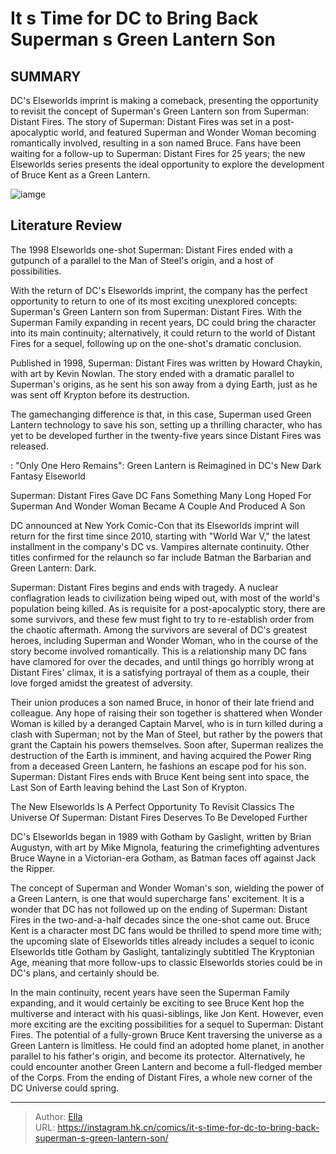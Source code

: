 # It s Time for DC to Bring Back Superman s Green Lantern Son


## SUMMARY 



  DC&#39;s Elseworlds imprint is making a comeback, presenting the opportunity to revisit the concept of Superman&#39;s Green Lantern son from Superman: Distant Fires.   The story of Superman: Distant Fires was set in a post-apocalyptic world, and featured Superman and Wonder Woman becoming romantically involved, resulting in a son named Bruce.   Fans have been waiting for a follow-up to Superman: Distant Fires for 25 years; the new Elseworlds series presents the ideal opportunity to explore the development of Bruce Kent as a Green Lantern.  

![iamge](https://static1.srcdn.com/wordpress/wp-content/uploads/2021/11/Superman-Green-Lantern.jpg)

## Literature Review

The 1998 Elseworlds one-shot Superman: Distant Fires ended with a gutpunch of a parallel to the Man of Steel&#39;s origin, and a host of possibilities.




With the return of DC&#39;s Elseworlds imprint, the company has the perfect opportunity to return to one of its most exciting unexplored concepts: Superman&#39;s Green Lantern son from Superman: Distant Fires. With the Superman Family expanding in recent years, DC could bring the character into its main continuity; alternatively, it could return to the world of Distant Fires for a sequel, following up on the one-shot&#39;s dramatic conclusion.




Published in 1998, Superman: Distant Fires was written by Howard Chaykin, with art by Kevin Nowlan. The story ended with a dramatic parallel to Superman&#39;s origins, as he sent his son away from a dying Earth, just as he was sent off Krypton before its destruction.



          

The gamechanging difference is that, in this case, Superman used Green Lantern technology to save his son, setting up a thrilling character, who has yet to be developed further in the twenty-five years since Distant Fires was released.

 : &#34;Only One Hero Remains&#34;: Green Lantern is Reimagined in DC&#39;s New Dark Fantasy Elseworld


 Superman: Distant Fires Gave DC Fans Something Many Long Hoped For 
Superman And Wonder Woman Became A Couple And Produced A Son


          








DC announced at New York Comic-Con that its Elseworlds imprint will return for the first time since 2010, starting with &#34;World War V,&#34; the latest installment in the company&#39;s DC vs. Vampires alternate continuity. Other titles confirmed for the relaunch so far include Batman the Barbarian and Green Lantern: Dark.




Superman: Distant Fires begins and ends with tragedy. A nuclear conflagration leads to civilization being wiped out, with most of the world&#39;s population being killed. As is requisite for a post-apocalyptic story, there are some survivors, and these few must fight to try to re-establish order from the chaotic aftermath. Among the survivors are several of DC&#39;s greatest heroes, including Superman and Wonder Woman, who in the course of the story become involved romantically. This is a relationship many DC fans have clamored for over the decades, and until things go horribly wrong at Distant Fires&#39; climax, it is a satisfying portrayal of them as a couple, their love forged amidst the greatest of adversity.

Their union produces a son named Bruce, in honor of their late friend and colleague. Any hope of raising their son together is shattered when Wonder Woman is killed by a deranged Captain Marvel, who is in turn killed during a clash with Superman; not by the Man of Steel, but rather by the powers that grant the Captain his powers themselves. Soon after, Superman realizes the destruction of the Earth is imminent, and having acquired the Power Ring from a deceased Green Lantern, he fashions an escape pod for his son. Superman: Distant Fires ends with Bruce Kent being sent into space, the Last Son of Earth leaving behind the Last Son of Krypton.






 The New Elseworlds Is A Perfect Opportunity To Revisit Classics 
The Universe Of Superman: Distant Fires Deserves To Be Developed Further


          





DC&#39;s Elseworlds began in 1989 with Gotham by Gaslight, written by Brian Augustyn, with art by Mike Mignola, featuring the crimefighting adventures Bruce Wayne in a Victorian-era Gotham, as Batman faces off against Jack the Ripper.




The concept of Superman and Wonder Woman&#39;s son, wielding the power of a Green Lantern, is one that would supercharge fans&#39; excitement. It is a wonder that DC has not followed up on the ending of Superman: Distant Fires in the two-and-a-half decades since the one-shot came out. Bruce Kent is a character most DC fans would be thrilled to spend more time with; the upcoming slate of Elseworlds titles already includes a sequel to iconic Elseworlds title Gotham by Gaslight, tantalizingly subtitled The Kryptonian Age, meaning that more follow-ups to classic Elseworlds stories could be in DC&#39;s plans, and certainly should be.




In the main continuity, recent years have seen the Superman Family expanding, and it would certainly be exciting to see Bruce Kent hop the multiverse and interact with his quasi-siblings, like Jon Kent. However, even more exciting are the exciting possibilities for a sequel to Superman: Distant Fires. The potential of a fully-grown Bruce Kent traversing the universe as a Green Lantern is limitless. He could find an adopted home planet, in another parallel to his father&#39;s origin, and become its protector. Alternatively, he could encounter another Green Lantern and become a full-fledged member of the Corps. From the ending of Distant Fires, a whole new corner of the DC Universe could spring.



---

> Author: [Ella](https://instagram.hk.cn/)  
> URL: https://instagram.hk.cn/comics/it-s-time-for-dc-to-bring-back-superman-s-green-lantern-son/  

